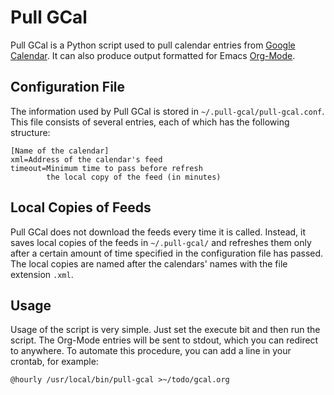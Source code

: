 <!--- -*- mode: text -*- -->

Pull GCal
=========

Pull GCal is a Python script  used to pull calendar entries from [Google
Calendar][1].   It   can  also   produce  output  formatted   for  Emacs
[Org-Mode][2].

Configuration File
------------------

The    information     used    by    Pull    GCal     is    stored    in
`~/.pull-gcal/pull-gcal.conf`.  This  file consists of  several entries,
each of which has the following structure:

    [Name of the calendar]
    xml=Address of the calendar's feed
    timeout=Minimum time to pass before refresh
            the local copy of the feed (in minutes)

Local Copies of Feeds
---------------------

Pull GCal does not download the feeds every time it is called.  Instead,
it saves local copies of the feeds in `~/.pull-gcal/` and refreshes them
only after a certain amount of  time specified in the configuration file
has passed.  The local copies are  named after the calendars' names with
the file extension `.xml`.

Usage
-----

Usage of the script  is very simple.  Just set the  execute bit and then
run the script.  The Org-Mode entries  will be sent to stdout, which you
can redirect  to anywhere.  To  automate this  procedure, you can  add a
line in your crontab, for example:

    @hourly /usr/local/bin/pull-gcal >~/todo/gcal.org


[1]: https://www.google.com/calendar/
[2]: http://orgmode.org/
